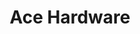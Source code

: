 ---
title: "Ace Hardware"
url: /colorado-springs/ace-hardware-north-circle-drive/
shop: doityourself
---